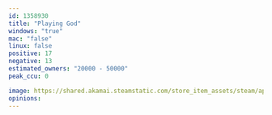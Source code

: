 ```yaml
---
id: 1358930
title: "Playing God"
windows: "true"
mac: "false"
linux: false
positive: 17
negative: 13
estimated_owners: "20000 - 50000"
peak_ccu: 0

image: https://shared.akamai.steamstatic.com/store_item_assets/steam/apps/1358930/header.jpg?t=1600689747
opinions:
---
```

